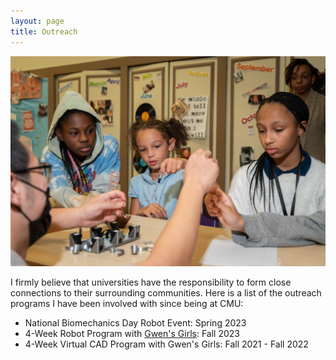 ```yaml
---
layout: page
title: Outreach
---
```

<img src="/assets/img/gwens_girls-min.jpg" alt="Me" width="600" class="center"/>

I firmly believe that universities have the responsibility to form close connections to their surrounding communities.
Here is a list of the outreach programs I have been involved with since being at CMU:

* National Biomechanics Day Robot Event: Spring 2023
* 4-Week Robot Program with [Gwen's Girls](www.gwensgirls.org): Fall 2023
* 4-Week Virtual CAD Program with Gwen's Girls: Fall 2021 - Fall 2022
